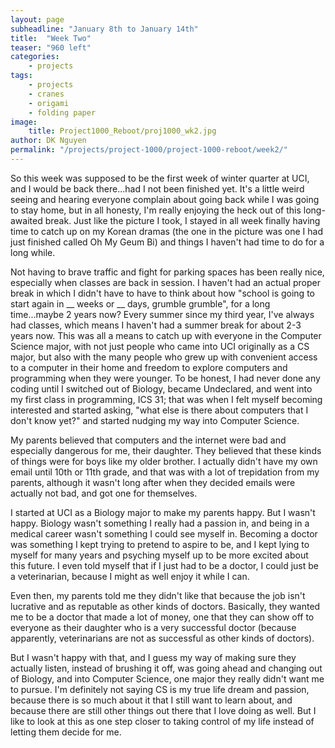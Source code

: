 ```yaml
---
layout: page
subheadline: "January 8th to January 14th"
title:  "Week Two"
teaser: "960 left"
categories:
    - projects
tags:
    - projects
    - cranes
    - origami
    - folding paper
image:
    title: Project1000_Reboot/proj1000_wk2.jpg
author: DK Nguyen
permalink: "/projects/project-1000/project-1000-reboot/week2/"
---
```

So this week was supposed to be the first week of winter quarter at UCI, and I would be back there...had I not been finished yet. It's a little weird seeing and hearing everyone complain about going back while I was going to stay home, but in all honesty, I'm really enjoying the heck out of this long-awaited break. Just like the picture I took, I stayed in all week finally having time to catch up on my Korean dramas (the one in the picture was one I had just finished called Oh My Geum Bi) and things I haven't had time to do for a long while.

Not having to brave traffic and fight for parking spaces has been really nice, especially when classes are back in session. I haven't had an actual proper break in which I didn't have to have to think about how "school is going to start again in __ weeks or __ days, grumble grumble", for a long time...maybe 2 years now? Every summer since my third year, I've always had classes, which means I haven't had a summer break for about 2-3 years now. This was all a means to catch up with everyone in the Computer Science major, with not just people who came into UCI originally as a CS major, but also with the many people who grew up with convenient access to a computer in their home and freedom to explore computers and programming when they were younger. To be honest, I had never done any coding until I switched out of Biology, became Undeclared, and went into my first class in programming, ICS 31; that was when I felt myself becoming interested and started asking, "what else is there about computers that I don't know yet?" and started nudging my way into Computer Science.

My parents believed that computers and the internet were bad and especially dangerous for me, their daughter. They believed that these kinds of things were for boys like my older brother. I actually didn't have my own email until 10th or 11th grade, and that was with a lot of trepidation from my parents, although it wasn't long after when they decided emails were actually not bad, and got one for themselves.

I started at UCI as a Biology major to make my parents happy. But I wasn't happy. Biology wasn't something I really had a passion in, and being in a medical career wasn't something I could see myself in. Becoming a doctor was something I kept trying to pretend to aspire to be, and I kept lying to myself for many years and psyching myself up to be more excited about this future. I even told myself that if I just had to be a doctor, I could just be a veterinarian, because I might as well enjoy it while I can.

Even then, my parents told me they didn't like that because the job isn't lucrative and as reputable as other kinds of doctors. Basically, they wanted me to be a doctor that made a lot of money, one that they can show off to everyone as their daughter who is a very successful doctor (because apparently, veterinarians are not as successful as other kinds of doctors).

But I wasn't happy with that, and I guess my way of making sure they actually listen, instead of brushing it off, was going ahead and changing out of Biology, and into Computer Science, one major they really didn't want me to pursue. I'm definitely not saying CS is my true life dream and passion, because there is so much about it that I still want to learn about, and because there are still other things out there that I love doing as well. But I like to look at this as one step closer to taking control of my life instead of letting them decide for me.
